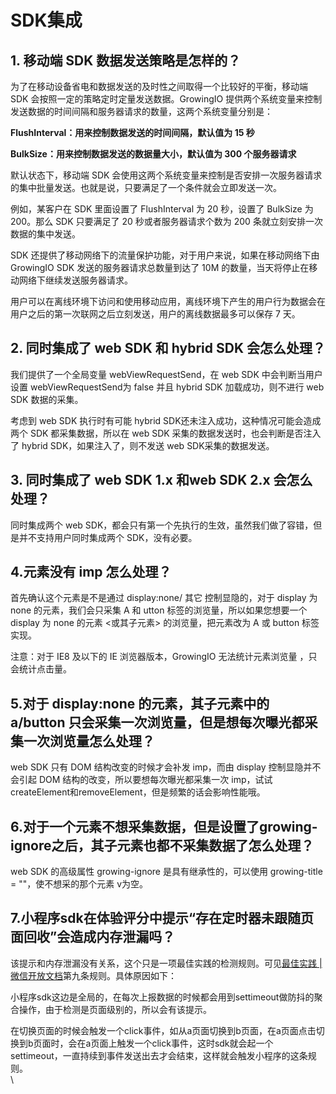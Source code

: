 # SDK集成

## 1. 移动端 SDK 数据发送策略是怎样的？ <a href="data-send-policy" id="data-send-policy"></a>

为了在移动设备省电和数据发送的及时性之间取得一个比较好的平衡，移动端 SDK 会按照一定的策略定时定量发送数据。GrowingIO 提供两个系统变量来控制发送数据的时间间隔和服务器请求的数量，这两个系统变量分别是：

**FlushInterval：用来控制数据发送的时间间隔，默认值为 15 秒**

**BulkSize：用来控制数据发送的数据量大小，默认值为 300 个服务器请求**

默认状态下，移动端 SDK 会使用这两个系统变量来控制是否安排一次服务器请求的集中批量发送。也就是说，只要满足了一个条件就会立即发送一次。

例如，某客户在 SDK 里面设置了 FlushInterval 为 20 秒，设置了 BulkSize 为 200。那么 SDK 只要满足了 20 秒或者服务器请求个数为 200 条就立刻安排一次数据的集中发送。

SDK 还提供了移动网络下的流量保护功能，对于用户来说，如果在移动网络下由 GrowingIO SDK 发送的服务器请求总数量到达了 10M 的数量，当天将停止在移动网络下继续发送服务器请求。

用户可以在离线环境下访问和使用移动应用，离线环境下产生的用户行为数据会在用户之后的第一次联网之后立刻发送，用户的离线数据最多可以保存 7 天。

## 2. 同时集成了 web SDK 和 hybrid SDK 会怎么处理？ <a href="2-tong-shi-ji-cheng-le-web-sdk-he-hybrid-sdk-hui-zen-mo-chu-li" id="2-tong-shi-ji-cheng-le-web-sdk-he-hybrid-sdk-hui-zen-mo-chu-li"></a>

我们提供了一个全局变量 webViewRequestSend，在 web SDK 中会判断当用户设置 webViewRequestSend为 false 并且 hybrid SDK 加载成功，则不进行 web SDK 数据的采集。

考虑到 web SDK 执行时有可能 hybrid SDK还未注入成功，这种情况可能会造成两个 SDK 都采集数据，所以在 web SDK 采集的数据发送时，也会判断是否注入了 hybrid SDK，如果注入了，则不发送 web SDK采集的数据发送。

## 3. 同时集成了 web SDK 1.x 和web SDK 2.x 会怎么处理？ <a href="3-tong-shi-ji-cheng-le-web-sdk-1x-he-web-sdk-2x-hui-zen-mo-chu-li" id="3-tong-shi-ji-cheng-le-web-sdk-1x-he-web-sdk-2x-hui-zen-mo-chu-li"></a>

同时集成两个 web SDK，都会只有第一个先执行的生效，虽然我们做了容错，但是并不支持用户同时集成两个 SDK，没有必要。

## 4.元素没有 imp 怎么处理？ <a href="4-yuan-su-mei-you-imp-zen-mo-chu-li" id="4-yuan-su-mei-you-imp-zen-mo-chu-li"></a>

首先确认这个元素是不是通过 display:none/ 其它 控制显隐的，对于 display 为 none 的元素，我们会只采集 A 和 utton 标签的浏览量，所以如果您想要一个 display 为 none 的元素 <或其子元素> 的浏览量，把元素改为 A 或 button 标签实现。

注意：对于 IE8 及以下的 IE 浏览器版本，GrowingIO 无法统计元素浏览量 ，只会统计点击量。

## 5.对于 display:none 的元素，其子元素中的 a/button 只会采集一次浏览量，但是想每次曝光都采集一次浏览量怎么处理？ <a href="5-dui-yu-displaynone-de-yuan-su-qi-zi-yuan-su-zhong-de-abutton-zhi-hui-cai-ji-yi-ci-liu-lan-liang-da" id="5-dui-yu-displaynone-de-yuan-su-qi-zi-yuan-su-zhong-de-abutton-zhi-hui-cai-ji-yi-ci-liu-lan-liang-da"></a>

web SDK 只有 DOM 结构改变的时候才会补发 imp，而由 display 控制显隐并不会引起 DOM 结构的改变，所以要想每次曝光都采集一次 imp，试试 createElement和removeElement，但是频繁的话会影响性能哦。

## 6.对于一个元素不想采集数据，但是设置了growing-ignore之后，其子元素也都不采集数据了怎么处理？ <a href="6-dui-yu-yi-ge-yuan-su-bu-xiang-cai-ji-shu-ju-dan-shi-she-zhi-le-growingignore-zhi-hou-qi-zi-yuan-su" id="6-dui-yu-yi-ge-yuan-su-bu-xiang-cai-ji-shu-ju-dan-shi-she-zhi-le-growingignore-zhi-hou-qi-zi-yuan-su"></a>

web SDK 的高级属性 growing-ignore 是具有继承性的，可以使用 growing-title = ""，使不想采的那个元素 v为空。

## 7.小程序sdk在体验评分中提示“存在定时器未跟随页面回收”会造成内存泄漏吗？

该提示和内存泄漏没有关系，这个只是一项最佳实践的检测规则。可见[最佳实践 | 微信开放文档](https://developers.weixin.qq.com/miniprogram/dev/framework/audits/best-practice.html)第九条规则。具体原因如下：

小程序sdk这边是全局的，在每次上报数据的时候都会用到settimeout做防抖的聚合操作，由于检测是页面级别的，所以会有该提示。

在切换页面的时候会触发一个click事件，如从a页面切换到b页面，在a页面点击切换到b页面时，会在a页面上触发一个click事件，这时sdk就会起一个settimeout，一直持续到事件发送出去才会结束，这样就会触发小程序的这条规则。\
\
